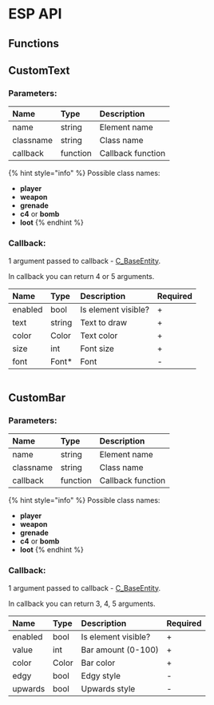 # ESP API

## Functions

## CustomText

### Parameters:

| Name | Type | Description |
| :--- | :--- | :--- |
| name | string | Element name |
| classname | string | Class name |
| callback | function | Callback function |

{% hint style="info" %}
Possible class names:

* **player**
* **weapon**
* **grenade**
* **c4** or **bomb**
* **loot**
{% endhint %}

### Callback:

1 argument passed to callback - [C\_BaseEntity](../classes/c_baseentity.md).

In callback you can return 4 or 5 arguments.

| Name | Type | Description | Required |
| :--- | :--- | :--- | :--- |
| enabled | bool | Is element visible? | + |
| text | string | Text to draw | + |
| color | Color | Text color | + |
| size | int | Font size | + |
| font | Font\* | Font | - |

```lua

```

## CustomBar

### Parameters:

| Name | Type | Description |
| :--- | :--- | :--- |
| name | string | Element name |
| classname | string | Class name |
| callback | function | Callback function |

{% hint style="info" %}
Possible class names:

* **player**
* **weapon**
* **grenade**
* **c4** or **bomb**
* **loot**
{% endhint %}

### Callback:

1 argument passed to callback - [C\_BaseEntity](../classes/c_baseentity.md).

In callback you can return 3, 4, 5 arguments.

| Name | Type | Description | Required |
| :--- | :--- | :--- | :--- |
| enabled | bool | Is element visible? | + |
| value | int | Bar amount \(0-100\) | + |
| color | Color | Bar color | + |
| edgy | bool | Edgy style | - |
| upwards | bool | Upwards style | - |

```lua

```